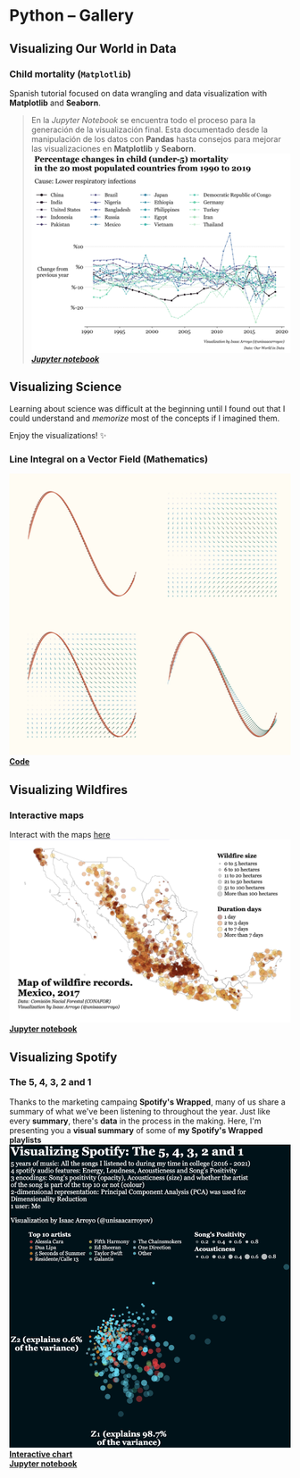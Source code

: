 # Python – Gallery
## Visualizing Our World in Data
### Child mortality (`Matplotlib`)
Spanish tutorial focused on data wrangling and data visualization with **Matplotlib** and **Seaborn**.

> En la _Jupyter Notebook_ se encuentra todo el proceso para la generación de la visualización final. 
> Esta documentado desde la manipulación de los datos con **Pandas** hasta consejos para mejorar las 
> visualizaciones en **Matplotlib** y **Seaborn**.
![child mortality](./visualizing_our_world_in_data/images/visualizing_our_world_in_data_01_child_mortality_english.png)  
[_**Jupyter notebook**_](https://github.com/isaacarroyov/data_visualization_practice/blob/master/Python/visualizing_our_world_in_data/01_child_morality.ipynb)

## Visualizing Science
Learning about science was difficult at the beginning until I found out that I could understand and 
_memorize_ most of the concepts if I imagined them.

Enjoy the visualizations! :sparkles:
### Line Integral on a Vector Field (Mathematics)
![line integral](./visualizing_science/Mathematics/images/visualizing_science_math_line-integral-vector-field.JPG)  
[**Code**](https://github.com/isaacarroyov/data_visualization_practice/blob/master/Python/visualizing_science/Mathematics/scientific_visualization_math_line-integral-vector-field.py)


## Visualizing Wildfires
### Interactive maps
Interact with the maps [here](https://datapane.com/u/unisaacarroyov/reports/VkBgrZA/visualizing-wildfires-01/)  
![wildfire_map](./visualizing_wildfires/images/visualizing_wildfires_python_states_points.png)  
[**Jupyter notebook**](https://github.com/isaacarroyov/data_visualization_practice/blob/master/Python/visualizing_wildfires/visualizing_wildfires_01.ipynb)

## Visualizing Spotify
### The 5, 4, 3, 2 and 1
Thanks to the marketing campaing **Spotify's Wrapped**, many of us share a summary of what we've been listening 
to throughout the year. Just like every **summary**, there's **data** in the process in the making. Here, I'm 
presenting you a **visual summary** of some of **my Spotify's Wrapped playlists**
![spotify data viz](./visualizing_spotify/images/visualizing_spotify_01-01_pca.png)  
[**Interactive chart**](https://datapane.com/u/unisaacarroyov/reports/E7Pwzy3/visualizing-spotify-the-5-4-3-2-and-1/)  
[**Jupyter notebook**](https://github.com/isaacarroyov/data_visualization_practice/blob/master/Python/visualizing_spotify/visualizing_spotify_01-01_pca.ipynb)